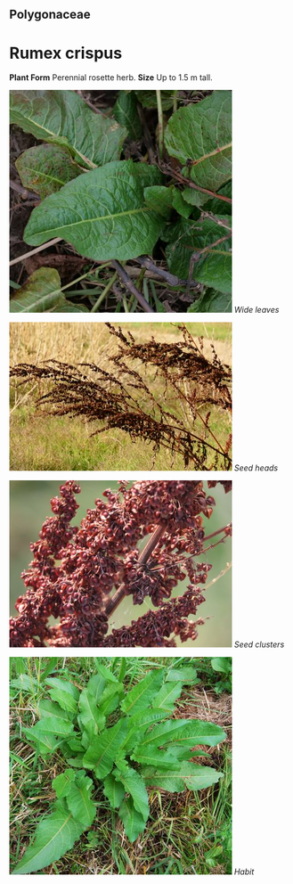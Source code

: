 ## Polygonaceae
# Rumex crispus
 **Plant Form** Perennial rosette herb. **Size** Up to 1.5 m tall.


![Wide leaves](61457_P1020223.jpg)
 *Wide leaves* 

![Seed heads](11151_P6950020.jpg)
 *Seed heads* 

![Seed clusters](3990_751_IMG_9823.jpg)
 *Seed clusters* 

![Habit](13671_DSC_0067.jpg)
 *Habit* 

